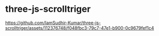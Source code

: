 # three-js-scrolltriger



https://github.com/IamSudhir-Kumar/three-js-scrolltriger/assets/112376748/f048fbc3-79c7-47e1-b900-0c9679fef1c4

